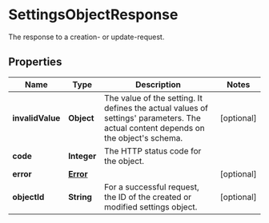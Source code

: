 

# SettingsObjectResponse

The response to a creation- or update-request.

## Properties

| Name | Type | Description | Notes |
|------------ | ------------- | ------------- | -------------|
|**invalidValue** | **Object** | The value of the setting.    It defines the actual values of settings&#39; parameters.   The actual content depends on the object&#39;s schema. |  [optional] |
|**code** | **Integer** | The HTTP status code for the object. |  |
|**error** | [**Error**](Error.md) |  |  [optional] |
|**objectId** | **String** | For a successful request, the ID of the created or modified settings object. |  [optional] |



